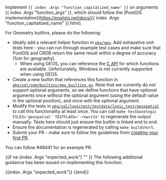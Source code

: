 Implement `{{ index .Args "function_capitalized_name" }}` on arguments {{ index .Args "function_args" }}, which should follow the [PostGIS implementation](https://postgis.net/docs/{{ index .Args "function_capitalized_name" }}.html).

For Geometry builtins, please do the following:
* Ideally add a relevant helper function in [`pkg/geo`](https://github.com/cockroachdb/cockroach/tree/master/pkg/geo). Add exhaustive unit tests here - you can run through example test cases and make sure that PostGIS and CRDB return the same result within a degree of accuracy (1cm for geography).
  * When using GEOS, you can reference the [C API](https://github.com/libgeos/geos/blob/master/capi/geos_c.h.in) for which functions are available. Unfortunately, Windows is not currently supported when using GEOS.
* Create a new builtin that references this function in [`pkg/sql/sem/builtins/geo_builtins.go`](https://github.com/cockroachdb/cockroach/blob/master/pkg/sql/sem/builtins/geo_builtins.go). Note that we currently do not support optional arguments, so we define functions that have optional arguments once without the optional argument (using the default value in the optional position), and once with the optional argument.
* Modify the tests in [`pkg/sql/logictest/testdata/logic_test/geospatial`](https://github.com/cockroachdb/cockroach/blob/master/pkg/sql/logictest/testdata/logic_test/geospatial) to call this functionality at least once. You can call `make testbaselogic FILES='geospatial' TESTFLAGS='-rewrite'` to regenerate the output manually. Tests here should just ensure the builtin is linked end to end.
* Ensure the documentation is regenerated by calling `make buildshort`.
* Submit your PR - make sure to follow the guidelines from [creating your first PR](https://wiki.crdb.io/wiki/spaces/CRDB/pages/181633464/Your+first+CockroachDB+PR]).

You can follow #48441 for an example PR.

{{if ne (index .Args "expected_work") "" }}
The following additional guidance has been issued on implementing this function:

{{index .Args "expected_work"}}
{{end}}

